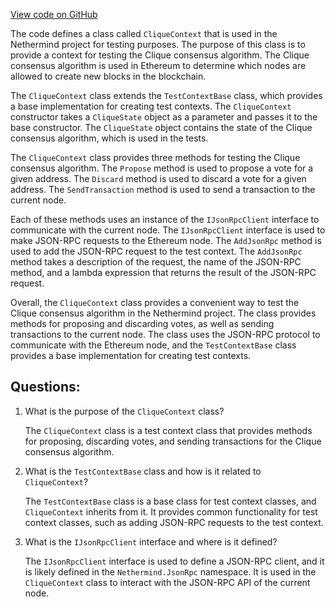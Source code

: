 [View code on GitHub](https://github.com/NethermindEth/nethermind/src/Nethermind/Nethermind.Overseer.Test/Framework/CliqueContext.cs)

The code defines a class called `CliqueContext` that is used in the Nethermind project for testing purposes. The purpose of this class is to provide a context for testing the Clique consensus algorithm. The Clique consensus algorithm is used in Ethereum to determine which nodes are allowed to create new blocks in the blockchain. 

The `CliqueContext` class extends the `TestContextBase` class, which provides a base implementation for creating test contexts. The `CliqueContext` constructor takes a `CliqueState` object as a parameter and passes it to the base constructor. The `CliqueState` object contains the state of the Clique consensus algorithm, which is used in the tests.

The `CliqueContext` class provides three methods for testing the Clique consensus algorithm. The `Propose` method is used to propose a vote for a given address. The `Discard` method is used to discard a vote for a given address. The `SendTransaction` method is used to send a transaction to the current node.

Each of these methods uses an instance of the `IJsonRpcClient` interface to communicate with the current node. The `IJsonRpcClient` interface is used to make JSON-RPC requests to the Ethereum node. The `AddJsonRpc` method is used to add the JSON-RPC request to the test context. The `AddJsonRpc` method takes a description of the request, the name of the JSON-RPC method, and a lambda expression that returns the result of the JSON-RPC request.

Overall, the `CliqueContext` class provides a convenient way to test the Clique consensus algorithm in the Nethermind project. The class provides methods for proposing and discarding votes, as well as sending transactions to the current node. The class uses the JSON-RPC protocol to communicate with the Ethereum node, and the `TestContextBase` class provides a base implementation for creating test contexts.
## Questions: 
 1. What is the purpose of the `CliqueContext` class?
    
    The `CliqueContext` class is a test context class that provides methods for proposing, discarding votes, and sending transactions for the Clique consensus algorithm.

2. What is the `TestContextBase` class and how is it related to `CliqueContext`?

    The `TestContextBase` class is a base class for test context classes, and `CliqueContext` inherits from it. It provides common functionality for test context classes, such as adding JSON-RPC requests to the test context.

3. What is the `IJsonRpcClient` interface and where is it defined?

    The `IJsonRpcClient` interface is used to define a JSON-RPC client, and it is likely defined in the `Nethermind.JsonRpc` namespace. It is used in the `CliqueContext` class to interact with the JSON-RPC API of the current node.